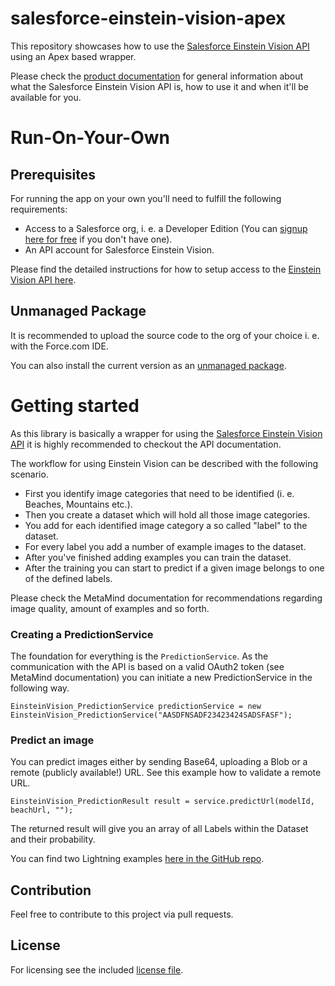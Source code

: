 # salesforce-einstein-vision-apex

This repository showcases how to use the [Salesforce Einstein Vision API](https://metamind.readme.io/) using an Apex based wrapper.

Please check the [product documentation](https://metamind.readme.io/) for general information about what the Salesforce Einstein Vision API is, how to use it and when it'll be available for you.

# Run-On-Your-Own

## Prerequisites

For running the app on your own you'll need to fulfill the following requirements:
* Access to a Salesforce org, i. e. a Developer Edition (You can [signup here for free](https://developer.salesforce.com/signup) if you don't have one).
* An API account for Salesforce Einstein Vision.

Please find the detailed instructions for how to setup access to the [Einstein Vision API here](https://metamind.readme.io/docs/what-you-need-to-call-api).

## Unmanaged Package

It is recommended to upload the source code to the org of your choice i. e. with the Force.com IDE.

You can also install the current version as an [unmanaged package](https://login.salesforce.com/packaging/installPackage.apexp?p0=04t0Y000000rzWd).

# Getting started

As this library is basically a wrapper for using the [Salesforce Einstein Vision API](https://metamind.readme.io/) it is highly recommended to checkout the API documentation.

The workflow for using Einstein Vision can be described with the following scenario.

* First you identify image categories that need to be identified (i. e. Beaches, Mountains etc.).
* Then you create a dataset which will hold all those image categories.
* You add for each identified image category a so called "label" to the dataset.
* For every label you add a number of example images to the dataset.
* After you've finished adding examples you can train the dataset.
* After the training you can start to predict if a given image belongs to one of the defined labels.

Please check the MetaMind documentation for recommendations regarding image quality, amount of examples and so forth.

### Creating a PredictionService

The foundation for everything is the `PredictionService`. As the communication with the API is based on a valid OAuth2 token (see MetaMind documentation) you can initiate a new PredictionService in the following way.

```
EinsteinVision_PredictionService predictionService = new EinsteinVision_PredictionService("AASDFNSADF23423424SADSFASF");
```

### Predict an image

You can predict images either by sending Base64, uploading a Blob or a remote (publicly available!) URL. See this example how to validate a remote URL.

```
EinsteinVision_PredictionResult result = service.predictUrl(modelId, beachUrl, "");
```

The returned result will give you an array of all Labels within the Dataset and their probability.

You can find two Lightning examples [here in the GitHub repo](https://github.com/muenzpraeger/salesforce-einstein-vision-apex/tree/master/examples/).

## Contribution

Feel free to contribute to this project via pull requests.

## License

For licensing see the included [license file](https://github.com/muenzpraeger/salesforce-einstein-vision-apex/blob/master/LICENSE.md).